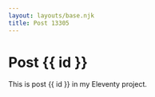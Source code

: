 ```yaml
---
layout: layouts/base.njk
title: Post 13305
---
```


# Post {{ id }}

This is post {{ id }} in my Eleventy project.
